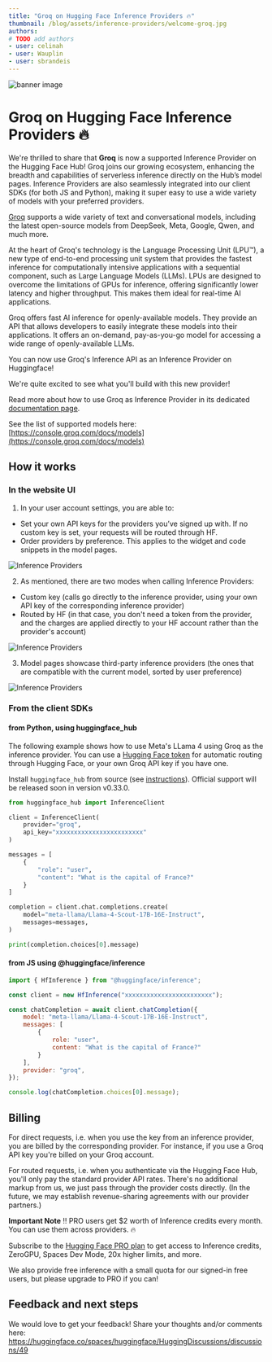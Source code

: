 ```yaml
---
title: "Groq on Hugging Face Inference Providers 🔥"
thumbnail: /blog/assets/inference-providers/welcome-groq.jpg
authors:
# TODO add authors
- user: celinah
- user: Wauplin
- user: sbrandeis
---
```


![banner image](https://huggingface.co/blog/assets/inference-providers/welcome-groq.jpg)

# Groq on Hugging Face Inference Providers 🔥

We're thrilled to share that **Groq** is now a supported Inference Provider on the Hugging Face Hub!
Groq joins our growing ecosystem, enhancing the breadth and capabilities of serverless inference directly on the Hub’s model pages. Inference Providers are also seamlessly integrated into our client SDKs (for both JS and Python), making it super easy to use a wide variety of models with your preferred providers.

[Groq](https://groq.com) supports a wide variety of text and conversational models, including the latest open-source models from DeepSeek, Meta, Google, Qwen, and much more.

At the heart of Groq's technology is the Language Processing Unit (LPU™), a new type of end-to-end processing unit system that provides the fastest inference for computationally intensive applications with a sequential component, such as Large Language Models (LLMs). LPUs are designed to overcome the limitations of GPUs for inference, offering significantly lower latency and higher throughput. This makes them ideal for real-time AI applications.

Groq offers fast AI inference for openly-available models. They provide an API that allows developers to easily integrate these models into their applications. It offers an on-demand, pay-as-you-go model for accessing a wide range of openly-available LLMs.

You can now use Groq's Inference API as an Inference Provider on Huggingface!

We're quite excited to see what you'll build with this new provider!

Read more about how to use Groq as Inference Provider in its dedicated [documentation page](https://huggingface.co/docs/inference-providers/providers/groq).

See the list of supported models here: [https://console.groq.com/docs/models](https://console.groq.com/docs/models)

 ## How it works

### In the website UI


1. In your user account settings, you are able to:
- Set your own API keys for the providers you’ve signed up with. If no custom key is set, your requests will be routed through HF.
- Order providers by preference. This applies to the widget and code snippets in the model pages.

<img src="https://huggingface.co/datasets/huggingface/documentation-images/resolve/main/inference-providers/user-settings-updated.png" alt="Inference Providers"/>


2. As mentioned, there are two modes when calling Inference Providers:
- Custom key (calls go directly to the inference provider, using your own API key of the corresponding inference provider)
- Routed by HF (in that case, you don't need a token from the provider, and the charges are applied directly to your HF account rather than the provider's account)


<img src="https://huggingface.co/datasets/huggingface/documentation-images/resolve/main/inference-providers/explainer.png" alt="Inference Providers"/>


3. Model pages showcase third-party inference providers (the ones that are compatible with the current model, sorted by user preference)

<img src="https://huggingface.co/datasets/huggingface/documentation-images/resolve/main/inference-providers/model-widget-updated.png" alt="Inference Providers"/>


### From the client SDKs

#### from Python, using huggingface_hub

The following example shows how to use Meta's LLama 4 using Groq as the inference provider. You can use a [Hugging Face token](https://huggingface.co/settings/tokens) for automatic routing through Hugging Face, or your own Groq API key if you have one.

Install `huggingface_hub` from source (see [instructions](https://huggingface.co/docs/huggingface_hub/installation#install-from-source)). Official support will be released soon in version v0.33.0.

```python
from huggingface_hub import InferenceClient

client = InferenceClient(
    provider="groq",
    api_key="xxxxxxxxxxxxxxxxxxxxxxxx"
)

messages = [
    {
        "role": "user",
        "content": "What is the capital of France?"
    }
]

completion = client.chat.completions.create(
    model="meta-llama/Llama-4-Scout-17B-16E-Instruct",
    messages=messages,
)

print(completion.choices[0].message)
```

#### from JS using @huggingface/inference

```js
import { HfInference } from "@huggingface/inference";

const client = new HfInference("xxxxxxxxxxxxxxxxxxxxxxxx");

const chatCompletion = await client.chatCompletion({
    model: "meta-llama/Llama-4-Scout-17B-16E-Instruct",
    messages: [
        {
            role: "user",
            content: "What is the capital of France?"
        }
    ],
    provider: "groq",
});

console.log(chatCompletion.choices[0].message);
```

## Billing

For direct requests, i.e. when you use the key from an inference provider, you are billed by the corresponding provider. For instance, if you use a Groq API key you're billed on your Groq account.

For routed requests, i.e. when you authenticate via the Hugging Face Hub, you'll only pay the standard provider API rates. There's no additional markup from us, we just pass through the provider costs directly. (In the future, we may establish revenue-sharing agreements with our provider partners.)

**Important Note** ‼️ PRO users get $2 worth of Inference credits every month. You can use them across providers. 🔥

Subscribe to the [Hugging Face PRO plan](https://hf.co/subscribe/pro) to get access to Inference credits, ZeroGPU, Spaces Dev Mode, 20x higher limits, and more.

We also provide free inference with a small quota for our signed-in free users, but please upgrade to PRO if you can!

## Feedback and next steps

We would love to get your feedback! Share your thoughts and/or comments here: https://huggingface.co/spaces/huggingface/HuggingDiscussions/discussions/49
